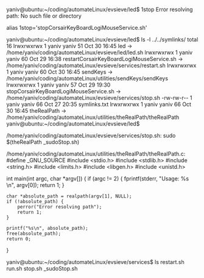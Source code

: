 yaniv@ubuntu:~/coding/automateLinux/evsieve/led$ 1stop 
Error resolving path: No such file or directory

alias 1stop='stopCorsairKeyBoardLogiMouseService.sh'

yaniv@ubuntu:~/coding/automateLinux/evsieve/led$ ls -l ../../symlinks/
total 16
lrwxrwxrwx 1 yaniv yaniv 51 Oct 30 16:45 led -> /home/yaniv/coding/automateLinux/evsieve/led/led.sh
lrwxrwxrwx 1 yaniv yaniv 60 Oct 29 16:38 restartCorsairKeyBoardLogiMouseService.sh -> /home/yaniv/coding/automateLinux/evsieve/services/restart.sh
lrwxrwxrwx 1 yaniv yaniv 60 Oct 30 16:45 sendKeys -> /home/yaniv/coding/automateLinux/utilities/sendKeys/sendKeys
lrwxrwxrwx 1 yaniv yaniv 57 Oct 29 19:30 stopCorsairKeyBoardLogiMouseService.sh -> /home/yaniv/coding/automateLinux/evsieve/services/stop.sh
-rw-rw-r-- 1 yaniv yaniv 66 Oct 27 20:35 symlinks.txt
lrwxrwxrwx 1 yaniv yaniv 66 Oct 30 16:45 theRealPath -> /home/yaniv/coding/automateLinux/utilities/theRealPath/theRealPath
yaniv@ubuntu:~/coding/automateLinux/evsieve/led$ 

/home/yaniv/coding/automateLinux/evsieve/services/stop.sh:
sudo $(theRealPath _sudoStop.sh)

/home/yaniv/coding/automateLinux/utilities/theRealPath/theRealPath.c:
#define _GNU_SOURCE
#include <stdio.h>
#include <stdlib.h>
#include <string.h>
#include <limits.h>
#include <libgen.h>
#include <unistd.h>

int main(int argc, char *argv[]) {
    if (argc != 2) {
        fprintf(stderr, "Usage: %s <path>\n", argv[0]);
        return 1;
    }

    char *absolute_path = realpath(argv[1], NULL);
    if (!absolute_path) {
        perror("Error resolving path");
        return 1;
    }

    printf("%s\n", absolute_path);
    free(absolute_path);
    return 0;
}

yaniv@ubuntu:~/coding/automateLinux/evsieve/services$ ls
restart.sh  run.sh  stop.sh  _sudoStop.sh
